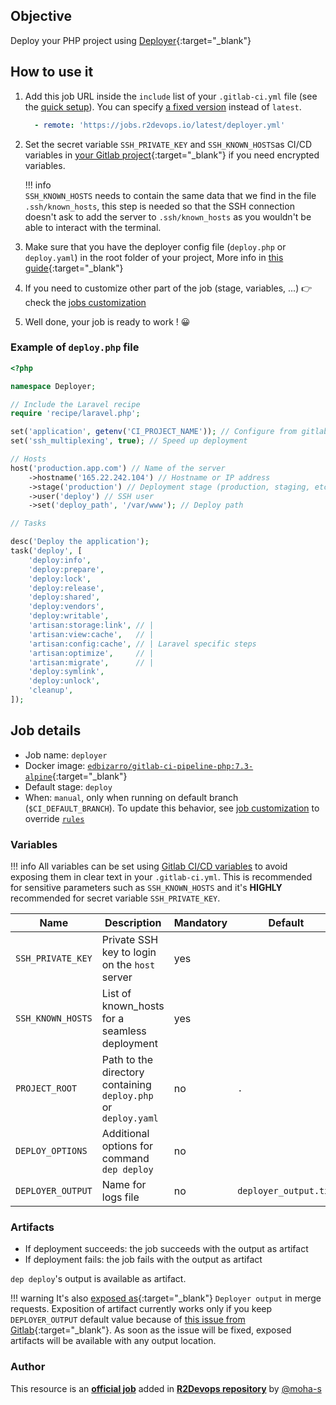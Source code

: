 ## Objective

Deploy your PHP project using [Deployer](https://deployer.org/){:target="_blank"}

## How to use it

1. Add this job URL inside the `include` list of your `.gitlab-ci.yml` file (see the [quick setup](/use-the-hub/#quick-setup)). You can specify [a fixed version](#changelog) instead of `latest`.
    ```yaml
      - remote: 'https://jobs.r2devops.io/latest/deployer.yml'
    ```
1. Set the secret variable `SSH_PRIVATE_KEY` and `SSH_KNOWN_HOSTS`as CI/CD variables in [your Gitlab project](https://docs.gitlab.com/ee/ci/variables/README.html#project-cicd-variables){:target="_blank"}
   if you need encrypted variables.  

    !!! info  
        `SSH_KNOWN_HOSTS` needs to contain the same data that we find in the file `.ssh/known_hosts`, this step is needed so that the SSH connection doesn't ask to add the server to `.ssh/known_hosts` as you wouldn't be able to interact with the terminal.  

1. Make sure that you have the deployer config file (`deploy.php` or `deploy.yaml`) in the root folder of your project, More info in [this guide](https://deployer.org/docs/getting-started.html){:target="_blank"}
1. If you need to customize other part of the job (stage, variables, ...) 👉
   check the [jobs customization](/use-the-hub/#jobs-customization)
1. Well done, your job is ready to work ! 😀

### Example of `deploy.php` file

```php
<?php

namespace Deployer;

// Include the Laravel recipe
require 'recipe/laravel.php';

set('application', getenv('CI_PROJECT_NAME')); // Configure from gitlab's env vars
set('ssh_multiplexing', true); // Speed up deployment

// Hosts
host('production.app.com') // Name of the server
    ->hostname('165.22.242.104') // Hostname or IP address
    ->stage('production') // Deployment stage (production, staging, etc)
    ->user('deploy') // SSH user
    ->set('deploy_path', '/var/www'); // Deploy path

// Tasks

desc('Deploy the application');
task('deploy', [
    'deploy:info',
    'deploy:prepare',
    'deploy:lock',
    'deploy:release',
    'deploy:shared',
    'deploy:vendors',
    'deploy:writable',
    'artisan:storage:link', // |
    'artisan:view:cache',   // |
    'artisan:config:cache', // | Laravel specific steps 
    'artisan:optimize',     // |
    'artisan:migrate',      // |
    'deploy:symlink',
    'deploy:unlock',
    'cleanup',
]);
```

## Job details

* Job name: `deployer`
* Docker image: [`edbizarro/gitlab-ci-pipeline-php:7.3-alpine`](https://hub.docker.com/r/edbizarro/gitlab-ci-pipeline-php){:target="_blank"}
* Default stage: `deploy`
* When: `manual`, only when running on default branch (`$CI_DEFAULT_BRANCH`).
  To update this behavior, see [job customization](https://r2devops.io/use-the-hub/#global) to override [`rules`](https://docs.gitlab.com/ee/ci/yaml/#rulesif)

### Variables

!!! info
    All variables can be set using [Gitlab CI/CD
    variables](https://docs.gitlab.com/ee/ci/variables/README.html#project-cicd-variables) to
    avoid exposing them in clear text in your `.gitlab-ci.yml`. This is recommended
    for sensitive parameters such as `SSH_KNOWN_HOSTS` and it's **HIGHLY**
    recommended for secret variable `SSH_PRIVATE_KEY`.

| Name | Description | Mandatory | Default |
| ---- | ----------- | --------- | ------- |
| `SSH_PRIVATE_KEY` | Private SSH key to login on the `host` server | yes | ` `
| `SSH_KNOWN_HOSTS` | List of known_hosts for a seamless deployment | yes | ` `
| `PROJECT_ROOT` | Path to the directory containing `deploy.php` or `deploy.yaml` | no | `.` |
| `DEPLOY_OPTIONS` | Additional options for command `dep deploy` | no | ` ` |
| `DEPLOYER_OUTPUT` | Name for logs file | no | `deployer_output.txt` |

### Artifacts

* If deployment succeeds: the job succeeds with the output as artifact
* If deployment fails: the job fails with the output as artifact

`dep deploy`'s output is available as artifact.

!!! warning
    It's also [exposed
    as](https://docs.gitlab.com/ee/ci/yaml/#artifactsexpose_as){:target="_blank"}
    `Deployer output` in merge requests.  Exposition of artifact currently works
    only if you keep `DEPLOYER_OUTPUT` default value because of [this issue
    from
    Gitlab](https://gitlab.com/gitlab-org/gitlab/-/issues/37129){:target="_blank"}.
    As soon as the issue will be fixed, exposed artifacts will be available
    with any output location.



### Author
This resource is an **[official job](https://docs.r2devops.io/faq-labels/)** added in [**R2Devops repository**](https://gitlab.com/r2devops/hub) by [@moha-s](https://gitlab.com/moha-s)